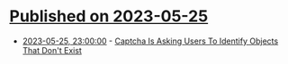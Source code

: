 # [Published on 2023-05-25](index.md)

* [2023-05-25, 23:00:00](https://tech.slashdot.org/story/23/05/25/2121217/captcha-is-asking-users-to-identify-objects-that-dont-exist?utm_source=rss1.0mainlinkanon&utm_medium=feed) - [Captcha Is Asking Users To Identify Objects That Don't Exist](https://tech.slashdot.org/story/23/05/25/2121217/captcha-is-asking-users-to-identify-objects-that-dont-exist?utm_source=rss1.0mainlinkanon&utm_medium=feed)
